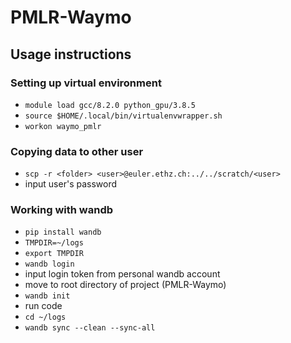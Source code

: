 # PMLR-Waymo

## Usage instructions

### Setting up virtual environment

- `module load gcc/8.2.0 python_gpu/3.8.5`
- `source $HOME/.local/bin/virtualenvwrapper.sh`
- `workon waymo_pmlr`

### Copying data to other user

- `scp -r <folder> <user>@euler.ethz.ch:../../scratch/<user>`
- input user's password

### Working with wandb

- `pip install wandb`
- `TMPDIR=~/logs`
- `export TMPDIR`
- `wandb login`
- input login token from personal wandb account
- move to root directory of project (PMLR-Waymo)
- `wandb init`
- run code
- `cd ~/logs`
- `wandb sync --clean --sync-all`